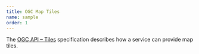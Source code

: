 ```yaml
---
title: OGC Map Tiles
name: sample
order: 1
---
```


The [OGC API – Tiles](https://ogcapi.ogc.org/tiles/) specification describes 
how a service can provide map tiles.